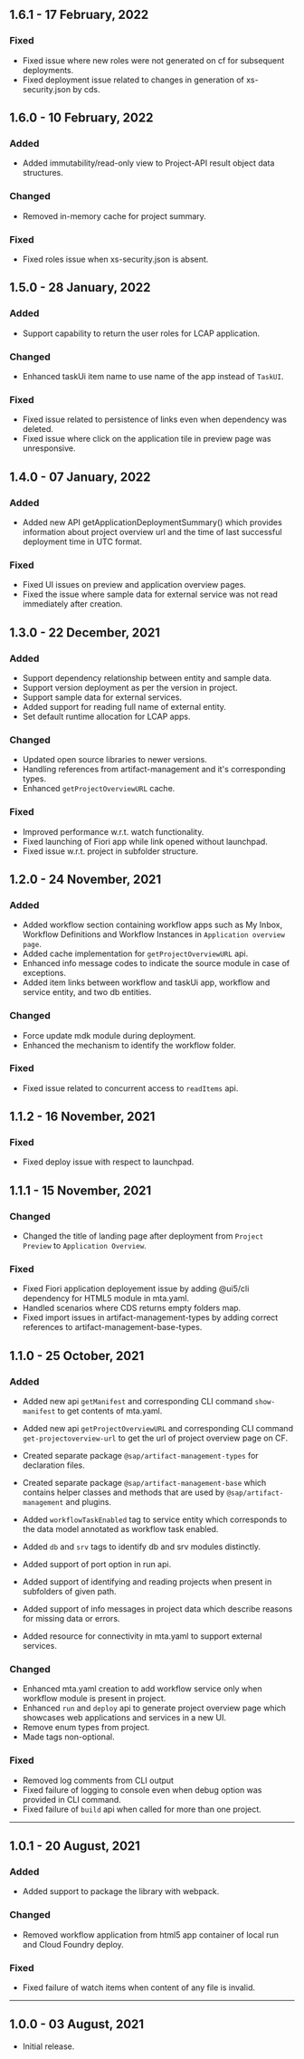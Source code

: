 ## 1.6.1 - 17 February, 2022
### Fixed
* Fixed issue where new roles were not generated on cf for subsequent deployments.
* Fixed deployment issue related to changes in generation of xs-security.json by cds.

## 1.6.0 - 10 February, 2022
### Added
* Added immutability/read-only view to Project-API result object data structures.
### Changed
* Removed in-memory cache for project summary.
### Fixed
* Fixed roles issue when xs-security.json is absent.

## 1.5.0 - 28 January, 2022
### Added
* Support capability to return the user roles for LCAP application.
### Changed
* Enhanced taskUi item name to use name of the app instead of `TaskUI`.
### Fixed
* Fixed issue related to persistence of links even when dependency was deleted.
* Fixed issue where click on the application tile in preview page was unresponsive.

## 1.4.0 - 07 January, 2022
### Added
* Added new API getApplicationDeploymentSummary() which provides information about project overview url and the time of last successful deployment time in UTC format.
### Fixed
* Fixed UI issues on preview and application overview pages.
* Fixed the issue where sample data for external service was not read immediately after creation.

## 1.3.0 - 22 December, 2021
### Added
* Support dependency relationship between entity and sample data.
* Support version deployment as per the version in project.
* Support sample data for external services.
* Added support for reading full name of external entity.
* Set default runtime allocation for LCAP apps.
### Changed
* Updated open source libraries to newer versions. 
* Handling references from artifact-management and it's corresponding types.
* Enhanced `getProjectOverviewURL` cache.
### Fixed
* Improved performance w.r.t. watch functionality.
* Fixed launching of Fiori app while link opened without launchpad.
* Fixed issue w.r.t. project in subfolder structure.

## 1.2.0 - 24 November, 2021
### Added
* Added workflow section containing workflow apps such as My Inbox, Workflow Definitions and Workflow Instances in `Application overview page`.
* Added cache implementation for `getProjectOverviewURL` api.
* Enhanced info message codes to indicate the source module in case of exceptions.
* Added item links between workflow and taskUi app, workflow and service entity, and two db entities.
### Changed
* Force update mdk module during deployment.
* Enhanced the mechanism to identify the workflow folder.
### Fixed
* Fixed issue related to concurrent access to `readItems` api.


## 1.1.2 - 16 November, 2021
### Fixed
* Fixed deploy issue with respect to launchpad.

## 1.1.1 - 15 November, 2021
### Changed
* Changed the title of landing page after deployment from `Project Preview` to `Application Overview`.

### Fixed
* Fixed Fiori application deployement issue by adding @ui5/cli dependency for HTML5 module in mta.yaml.
* Handled scenarios where CDS returns empty folders map.
* Fixed import issues in artifact-management-types by adding correct references to artifact-management-base-types.

## 1.1.0 - 25 October, 2021
### Added
* Added new api `getManifest` and corresponding CLI command `show-manifest` to get contents of mta.yaml.
* Added new api `getProjectOverviewURL` and corresponding CLI command `get-projectoverview-url` to get the url of project overview page on CF.

* Created separate package `@sap/artifact-management-types` for declaration files.
* Created separate package `@sap/artifact-management-base` which contains helper classes and methods that are used by `@sap/artifact-management` and plugins.

* Added `workflowTaskEnabled` tag to service entity which corresponds to the data model annotated as workflow task enabled.
* Added `db` and `srv` tags to identify db and srv modules distinctly.

* Added support of port option in run api.
* Added support of identifying and reading projects when present in subfolders of given path.
* Added support of info messages in project data which describe reasons for missing data or errors.
* Added resource for connectivity in mta.yaml to support external services.

### Changed
* Enhanced mta.yaml creation to add workflow service only when workflow module is present in project.
* Enhanced `run` and `deploy` api to generate project overview page which showcases web applications and services in a new UI.
* Remove enum types from project.
* Made tags non-optional.

### Fixed
* Removed log comments from CLI output
* Fixed failure of logging to console even when debug option was provided in CLI command.
* Fixed failure of `build` api when called for more than one project.


----

## 1.0.1 - 20 August, 2021
### Added
* Added support to package the library with webpack.

### Changed
* Removed workflow application from html5 app container of local run and Cloud Foundry deploy.

### Fixed
* Fixed failure of watch items when content of any file is invalid.

----
## 1.0.0 - 03 August, 2021
* Initial release.
